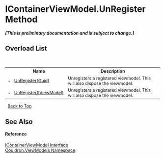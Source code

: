 # IContainerViewModel.UnRegister Method 
 _**\[This is preliminary documentation and is subject to change.\]**_


## Overload List
&nbsp;<table><tr><th></th><th>Name</th><th>Description</th></tr><tr><td>![Public method](media/pubmethod.gif "Public method")</td><td><a href="M_Couldron_ViewModels_IContainerViewModel_UnRegister_1">UnRegister(Guid)</a></td><td>
Unregisters a registered viewmodel. This will also dispose the viewmodel.</td></tr><tr><td>![Public method](media/pubmethod.gif "Public method")</td><td><a href="M_Couldron_ViewModels_IContainerViewModel_UnRegister">UnRegister(IViewModel)</a></td><td>
Unregisters a registered viewmodel. This will also dispose the viewmodel.</td></tr></table>&nbsp;
<a href="#icontainerviewmodel.unregister-method">Back to Top</a>

## See Also


#### Reference
<a href="T_Couldron_ViewModels_IContainerViewModel">IContainerViewModel Interface</a><br /><a href="N_Couldron_ViewModels">Couldron.ViewModels Namespace</a><br />